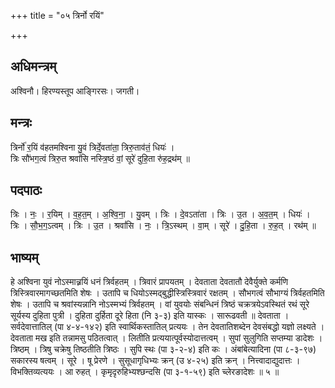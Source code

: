 +++
title = "०५ त्रिर्नो रयिं"

+++
## अधिमन्त्रम्
अश्विनौ। हिरण्यस्तूप आङ्गिरसः। जगती।

## मन्त्रः
त्रिर्नो॑ र॒यिं व॑हतमश्विना यु॒वं त्रिर्दे॒वता॑ता॒ त्रिरु॒ताव॑तं॒ धियः॑ ।  
त्रिः सौ॑भग॒त्वं त्रिरु॒त श्रवां॑सि नस्त्रि॒ष्ठं वां॒ सूरे॑ दुहि॒ता रु॑ह॒द्रथ॑म् ॥

## पदपाठः
त्रिः । नः॒ । र॒यिम् । व॒ह॒त॒म् । अ॒श्वि॒ना॒ । यु॒वम् । त्रिः । दे॒वऽता॑ता । त्रिः । उ॒त । अ॒व॒त॒म् । धियः॑ ।  
त्रिः । सौ॒भ॒ग॒ऽत्वम् । त्रिः । उ॒त । श्रवां॑सि । नः॒ । त्रि॒ऽस्थम् । वा॒म् । सूरे॑ । दु॒हि॒ता । रु॒ह॒त् । रथ॑म् ॥

## भाष्यम्
हे अश्विना युवं नोऽस्मान्न्रयिं धनं त्रिर्वहतम् । त्रिवारं प्रापयतम् । देवताता देवतातौ देवैर्युक्ते कर्मणि त्रिस्त्रिवारमागच्छतमिति शेषः । उतापि च धियोऽस्मद्बुद्धीस्त्रिस्त्रिवारं रक्षतम् । सौभगत्वं सौभाग्यं त्रिर्वहतमिति शेषः । उतापि च श्रवांस्यन्नानि नोऽस्मभ्यं त्रिर्वहतम् । वां युवयोः संबन्धिनं त्रिष्ठं चक्रत्रयेऽवस्थितं रथं सूरे सूर्यस्य दुहिता पुत्री । दुहिता दुर्हिता दूरे हिता (नि ३-३) इति यास्कः । सारूढवती ॥ देवताता । सर्वदेवात्तातिल् (पा ४-४-१४२) इति स्वार्थिकस्तातिल् प्रत्ययः । तेन देवतातिशब्देन देवसंबद्धो यज्ञो लक्ष्यते । देवताता मख इति तन्नामसु पठितत्वात् । लितीति प्रत्ययात्पूर्वस्योदात्तत्वम् । सुपां सुलुगिति सप्तम्या डादेशः । त्रिष्ठम् । त्रिषु चक्रेषु तिष्ठतीति त्रिष्ठः । सुपि स्थः (पा ३-२-४) इति कः । अंबांबेत्यादिना (पा ८-३-९७) सकारस्य षत्वम् । सूरे । षू प्रेरणे । सुसूधागृधिभ्यः क्रन् (उ ४-२५) इति क्रन् । नित्त्वादाद्युदात्तः । विभक्तिव्यत्ययः । आ रुहत् । कृमृदृरुहिभ्यश्छन्दसि (पा ३-१-५९) इति च्लेरङादेशः ॥ ५ ॥